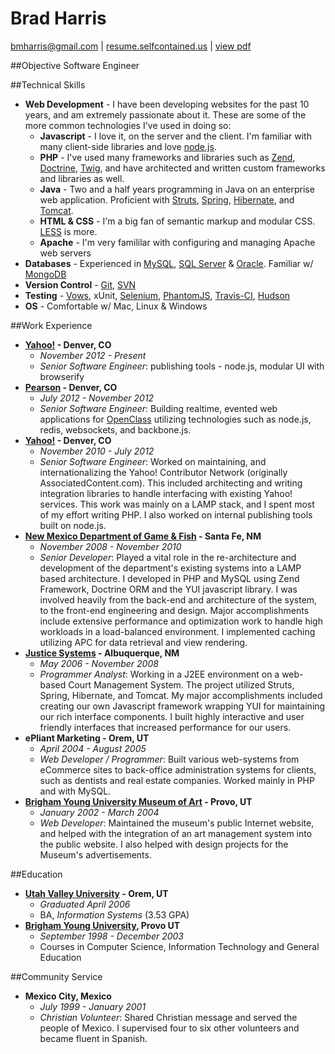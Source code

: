 Brad Harris
===
[bmharris@gmail.com](mailto:bmharris@gmail.com) | [resume.selfcontained.us](http://resume.selfcontained.us) | [view pdf][pdf]

##Objective
	Software Engineer

##Technical Skills
+	**Web Development** - I have been developing websites for the past 10 years, and am extremely passionate about it.  These are some of the more common technologies I've used in doing so:
	+	**Javascript** - I love it, on the server and the client.  I'm familiar with many client-side libraries and love [node.js](http://nodejs.org/).
	+	**PHP** - I've used many frameworks and libraries such as [Zend](http://framework.zend.com), [Doctrine](http://www.doctrine-project.org), [Twig](http://twig.sensiolabs.org), and have architected and written custom frameworks and libraries as well.
	+	**Java** - Two and a half years programming in Java on an enterprise web application. Proficient with [Struts](http://struts.apache.org/), [Spring](http://www.springsource.org/), [Hibernate](http://www.hibernate.org/), and [Tomcat](http://tomcat.apache.org/).
	+	**HTML & CSS** - I'm a big fan of semantic markup and modular CSS.  [LESS](http://lesscss.org/) is more.
	+	**Apache** - I'm very famililar with configuring and managing Apache web servers
+	**Databases** - Experienced in [MySQL](http://www.mysql.com/), [SQL Server](http://www.microsoft.com/sqlserver/en/us/default.aspx) & [Oracle](http://www.oracle.com/index.html).  Familiar w/ [MongoDB](http://www.mongodb.org/)
+	**Version Control** - [Git](http://git-scm.com/), [SVN](http://subversion.tigris.org/)
+	**Testing** - [Vows](http://vowsjs.org), xUnit, [Selenium](http://seleniumhq.org), [PhantomJS](http://www.phantomjs.org/), [Travis-CI](http://travis-ci.org/), [Hudson](http://hudson-ci.org/)
+	**OS** - Comfortable w/ Mac, Linux & Windows

##Work Experience
+	**[Yahoo!](http://www.yahoo.com) - Denver, CO**
	+	*November 2012 - Present*
	+	*Senior Software Engineer*: publishing tools - node.js, modular UI with browserify
+	**[Pearson](http://www.pearsonlearningsolutions.com) - Denver, CO**
	+	*July 2012 - November 2012*
	+	*Senior Software Engineer*: Building realtime, evented web applications for [OpenClass](http://www.openclass.com/) utilizing technologies such as node.js, redis, websockets, and backbone.js.
+	**[Yahoo!](http://www.yahoo.com) - Denver, CO**
	+	*November 2010 - July 2012*
	+	*Senior Software Engineer*: Worked on maintaining, and internationalizing the Yahoo! Contributor Network (originally AssociatedContent.com).  This included architecting and writing integration libraries to handle interfacing with existing Yahoo! services.  This work was mainly on a LAMP stack, and I spent most of my effort writing PHP.  I also worked on internal publishing tools built on node.js.
+	**[New Mexico Department of Game & Fish](https://onlinesales.wildlife.state.nm.us/) - Santa Fe, NM**
	+	*November 2008 - November 2010*
	+	*Senior Developer*: Played a vital role in the re-architecture and development of the department's existing systems into a LAMP based architecture. I developed in PHP and MySQL using Zend Framework, Doctrine ORM and the YUI javascript library. I was involved heavily from the back-end and architecture of the system, to the front-end engineering and design.  Major accomplishments include extensive performance and optimization work to handle high workloads in a load-balanced environment.  I implemented caching utilizing APC for data retrieval and view rendering.
+	**[Justice Systems](http://www.justicesystems.com/) - Albuquerque, NM**
	+	*May 2006 - November 2008*
	+	*Programmer Analyst*: Working in a J2EE environment on a web-based Court Management System. The project utilized Struts, Spring, Hibernate, and Tomcat. My major accomplishments included creating our own Javascript framework wrapping YUI for maintaining our rich interface components.  I built highly interactive and user friendly interfaces that increased performance for our users.
+	**ePliant Marketing - Orem, UT**
	+	*April 2004 - August 2005*
	+	*Web Developer / Programmer*: Built various web-systems from eCommerce sites to back-office administration systems for clients, such as dentists and real estate companies. Worked mainly in PHP and with MySQL.
+	**[Brigham Young University Museum of Art](http://moa.byu.edu/) - Provo, UT**
	+	*January 2002 - March 2004*
	+	*Web Developer*: Maintained the museum's public Internet website, and helped with the integration of an art management system into the public website.  I also helped with design projects for the Museum's advertisements.

##Education
+	**[Utah Valley University](http://www.uvu.edu/) - Orem, UT**
	+	*Graduated April 2006*
	+	BA, *Information Systems* (3.53 GPA)
+	**[Brigham Young University](http://www.byu.edu/), Provo UT**
	+	*September 1998 - December 2003*
	+	Courses in Computer Science, Information Technology and General Education

##Community Service
+	**Mexico City, Mexico**
	+	*July 1999 - January 2001*
	+	*Christian Volunteer*: Shared Christian message and served the people of Mexico.  I supervised four to six other volunteers and became fluent in Spanish.

[pdf]: https://github.com/selfcontained/resume/raw/master/resume.pdf
